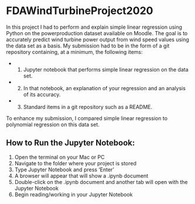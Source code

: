 # FDAWindTurbineProject2020

In this project I had to perform and explain simple linear regression using Python
on the powerproduction dataset available on Moodle. 
The goal is to accurately predict wind turbine power output from wind speed values using the data set as a basis.
My submission had to be in the form of a git repository containing, at a minimum, the
following items:

* 1. Jupyter notebook that performs simple linear regression on the data set.
* 2. In that notebook, an explanation of your regression and an analysis of its accuracy.
* 3. Standard items in a git repository such as a README.

To enhance my submission, I compared simple linear regression to polynomial regression on this data set.



## How to Run the Jupyter Notebook:

1) Open the terminal on your Mac or PC
2) Navigate to the folder where your project is stored
3) Type Jupyter Notebook and press ‘Enter’
4) A browser will appear that will show a .ipynb document
5) Double-click on the .ipynb document and another tab will open with the Jupyter Notebook
6) Begin reading/working in your Jupyter Notebook